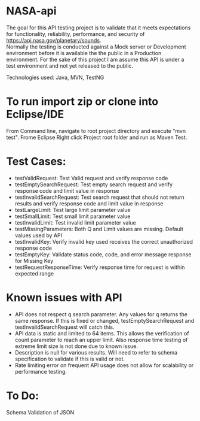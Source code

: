 # NASA-api

The goal for this API testing project is to validate that it meets expectations for functionality, reliability, performance, and security of https://api.nasa.gov/planetary/sounds.  
Normally the testing is conducted against a Mock server or Development environment before it is available the the public in a Production
environment.  For the sake of this project I am assume this API is under a test environment and not yet released to the public.

Technologies used: Java, MVN, TestNG

# To run import zip or clone into Eclipse/IDE
From Command line, navigate to root project directory and execute "mvn test".
Frome Eclipse Right click Project root folder and run as Maven Test.

# Test Cases:
* testValidRequest: Test Valid request and verify response code
* testEmptySearchRequest: Test empty search request and verify response code and limit value in response
* testInvalidSearchRequest: Test search request that should not return results and verify response code and limit value in response	
* testLargeLimit: Test large limit parameter value
* testSmallLimit: Test small limit parameter value
* testInvalidLimit: Test invalid limit parameter value
* testMissingParameters: Both Q and Limit values are missing.  Default values used by API
* testInvalidKey: Verify invalid key used receives the correct unauthorized response code
* testEmptyKey: Validate status code, code, and error message response for Missing Key
* testRequestResponseTime: Verify response time for request is within expected range

# Known issues with API
* API does not respect q search parameter. Any values for q returns the same response.  If this is fixed or changed, testEmptySearchRequest and testInvalidSearchRequest will catch this.
* API data is static and limited to 64 items.  This allows the verification of count parameter to reach an upper limit.  Also response time testing of extreme limit size is not done due to known issue.
* Description is null for various results.  Will need to refer to schema specification to validate if this is valid or not.
* Rate limiting error on frequent API usage does not allow for scalability or performance testing.  

# To Do:
Schema Validation of JSON 
